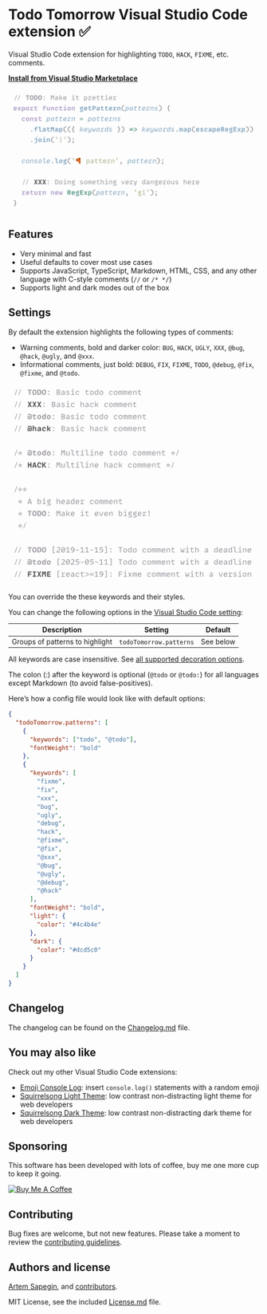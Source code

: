 # Todo Tomorrow Visual Studio Code extension ✅

Visual Studio Code extension for highlighting `TODO`, `HACK`, `FIXME`, etc. comments.

**[Install from Visual Studio Marketplace](https://marketplace.visualstudio.com/items?itemName=sapegin.todo-tomorrow)**

![Todo Tomorrow Visual Studio Code extension](./images/screenshot.png)

## Features

- Very minimal and fast
- Useful defaults to cover most use cases
- Supports JavaScript, TypeScript, Markdown, HTML, CSS, and any other language with C-style comments (`//` or `/* */`)
- Supports light and dark modes out of the box

## Settings

By default the extension highlights the following types of comments:

- Warning comments, bold and darker color: `BUG`, `HACK`, `UGLY`, `XXX`, `@bug`, `@hack`, `@ugly`, and `@xxx`.
- Informational comments, just bold: `DEBUG`, `FIX`, `FIXME`, `TODO`, `@debug`, `@fix`, `@fixme`, and `@todo`.

![Supported types of comments](./images/comments.png)

You can override the these keywords and their styles.

You can change the following options in the [Visual Studio Code setting](https://code.visualstudio.com/docs/getstarted/settings):

| Description | Setting | Default |
| --- | --- | --- |
| Groups of patterns to highlight | `todoTomorrow.patterns` | See below |

All keywords are case insensitive. See [all supported decoration options](https://code.visualstudio.com/api/references/vscode-api#DecorationRenderOptions).

The colon (:) after the keyword is optional (`@todo` or `@todo:`) for all languages except Markdown (to avoid false-positives).

Here’s how a config file would look like with default options:

```json
{
  "todoTomorrow.patterns": [
    {
      "keywords": ["todo", "@todo"],
      "fontWeight": "bold"
    },
    {
      "keywords": [
        "fixme",
        "fix",
        "xxx",
        "bug",
        "ugly",
        "debug",
        "hack",
        "@fixme",
        "@fix",
        "@xxx",
        "@bug",
        "@ugly",
        "@debug",
        "@hack"
      ],
      "fontWeight": "bold",
      "light": {
        "color": "#4c4b4e"
      },
      "dark": {
        "color": "#dcd5c0"
      }
    }
  ]
}
```

## Changelog

The changelog can be found on the [Changelog.md](./Changelog.md) file.

## You may also like

Check out my other Visual Studio Code extensions:

- [Emoji Console Log](https://marketplace.visualstudio.com/items?itemName=sapegin.emoji-console-log): insert `console.log()` statements with a random emoji
- [Squirrelsong Light Theme](https://marketplace.visualstudio.com/items?itemName=sapegin.Theme-SquirrelsongLight): low contrast non-distracting light theme for web developers
- [Squirrelsong Dark Theme](https://marketplace.visualstudio.com/items?itemName=sapegin.Theme-SquirrelsongDark): low contrast non-distracting dark theme for web developers

## Sponsoring

This software has been developed with lots of coffee, buy me one more cup to keep it going.

<a href="https://www.buymeacoffee.com/sapegin" target="_blank"><img src="https://cdn.buymeacoffee.com/buttons/lato-orange.png" alt="Buy Me A Coffee" height="51" width="217"></a>

## Contributing

Bug fixes are welcome, but not new features. Please take a moment to review the [contributing guidelines](Contributing.md).

## Authors and license

[Artem Sapegin](https://sapegin.me), and [contributors](https://github.com/sapegin/vscode-todo-tomorrow/graphs/contributors).

MIT License, see the included [License.md](License.md) file.
